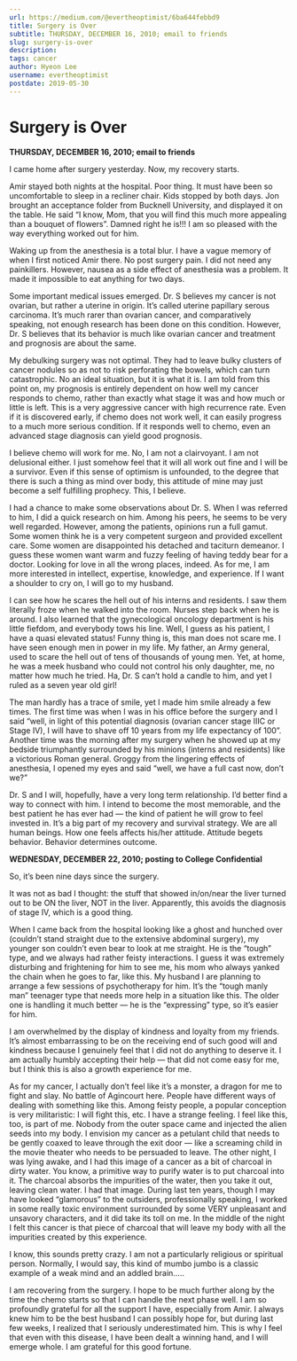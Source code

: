 ```yaml
---
url: https://medium.com/@evertheoptimist/6ba644febbd9
title: Surgery is Over
subtitle: THURSDAY, DECEMBER 16, 2010; email to friends
slug: surgery-is-over
description: 
tags: cancer
author: Hyeon Lee
username: evertheoptimist
postdate: 2019-05-30
---
```


# Surgery is Over

**THURSDAY, DECEMBER 16, 2010; email to friends**

I came home after surgery yesterday. Now, my recovery starts.

Amir stayed both nights at the hospital. Poor thing. It must have been so uncomfortable to sleep in a recliner chair. Kids stopped by both days. Jon brought an acceptance folder from Bucknell University, and displayed it on the table. He said “I know, Mom, that you will find this much more appealing than a bouquet of flowers”. Damned right he is!!! I am so pleased with the way everything worked out for him.

Waking up from the anesthesia is a total blur. I have a vague memory of when I first noticed Amir there. No post surgery pain. I did not need any painkillers. However, nausea as a side effect of anesthesia was a problem. It made it impossible to eat anything for two days.

Some important medical issues emerged. Dr. S believes my cancer is not ovarian, but rather a uterine in origin. It’s called uterine papillary serous carcinoma. It’s much rarer than ovarian cancer, and comparatively speaking, not enough research has been done on this condition. However, Dr. S believes that its behavior is much like ovarian cancer and treatment and prognosis are about the same.

My debulking surgery was not optimal. They had to leave bulky clusters of cancer nodules so as not to risk perforating the bowels, which can turn catastrophic. No an ideal situation, but it is what it is. I am told from this point on, my prognosis is entirely dependent on how well my cancer responds to chemo, rather than exactly what stage it was and how much or little is left. This is a very aggressive cancer with high recurrence rate. Even if it is discovered early, if chemo does not work well, it can easily progress to a much more serious condition. If it responds well to chemo, even an advanced stage diagnosis can yield good prognosis.

I believe chemo will work for me. No, I am not a clairvoyant. I am not delusional either. I just somehow feel that it will all work out fine and I will be a survivor. Even if this sense of optimism is unfounded, to the degree that there is such a thing as mind over body, this attitude of mine may just become a self fulfilling prophecy. This, I believe.

I had a chance to make some observations about Dr. S. When I was referred to him, I did a quick research on him. Among his peers, he seems to be very well regarded. However, among the patients, opinions run a full gamut. Some women think he is a very competent surgeon and provided excellent care. Some women are disappointed his detached and taciturn demeanor. I guess these women want warm and fuzzy feeling of having teddy bear for a doctor. Looking for love in all the wrong places, indeed. As for me, I am more interested in intellect, expertise, knowledge, and experience. If I want a shoulder to cry on, I will go to my husband.

I can see how he scares the hell out of his interns and residents. I saw them literally froze when he walked into the room. Nurses step back when he is around. I also learned that the gynecological oncology department is his little fiefdom, and everybody tows his line. Well, I guess as his patient, I have a quasi elevated status! Funny thing is, this man does not scare me. I have seen enough men in power in my life. My father, an Army general, used to scare the hell out of tens of thousands of young men. Yet, at home, he was a meek husband who could not control his only daughter, me, no matter how much he tried. Ha, Dr. S can’t hold a candle to him, and yet I ruled as a seven year old girl!

The man hardly has a trace of smile, yet I made him smile already a few times. The first time was when I was in his office before the surgery and I said “well, in light of this potential diagnosis (ovarian cancer stage IIIC or Stage IV), I will have to shave off 10 years from my life expectancy of 100”. Another time was the morning after my surgery when he showed up at my bedside triumphantly surrounded by his minions (interns and residents) like a victorious Roman general. Groggy from the lingering effects of anesthesia, I opened my eyes and said “well, we have a full cast now, don’t we?”

Dr. S and I will, hopefully, have a very long term relationship. I’d better find a way to connect with him. I intend to become the most memorable, and the best patient he has ever had — the kind of patient he will grow to feel invested in. It’s a big part of my recovery and survival strategy. We are all human beings. How one feels affects his/her attitude. Attitude begets behavior. Behavior determines outcome.

**WEDNESDAY, DECEMBER 22, 2010; posting to College Confidential**

So, it’s been nine days since the surgery.

It was not as bad I thought: the stuff that showed in/on/near the liver turned out to be ON the liver, NOT in the liver. Apparently, this avoids the diagnosis of stage IV, which is a good thing.

When I came back from the hospital looking like a ghost and hunched over (couldn’t stand straight due to the extensive abdominal surgery), my younger son couldn’t even bear to look at me straight. He is the “tough” type, and we always had rather feisty interactions. I guess it was extremely disturbing and frightening for him to see me, his mom who always yanked the chain when he goes to far, like this. My husband I are planning to arrange a few sessions of psychotherapy for him. It’s the “tough manly man” teenager type that needs more help in a situation like this. The older one is handling it much better — he is the “expressing” type, so it’s easier for him.

I am overwhelmed by the display of kindness and loyalty from my friends. It’s almost embarrassing to be on the receiving end of such good will and kindness because I genuinely feel that I did not do anything to deserve it. I am actually humbly accepting their help — that did not come easy for me, but I think this is also a growth experience for me.

As for my cancer, I actually don’t feel like it’s a monster, a dragon for me to fight and slay. No battle of Agincourt here. People have different ways of dealing with something like this. Among feisty people, a popular conception is very militaristic: I will fight this, etc. I have a strange feeling. I feel like this, too, is part of me. Nobody from the outer space came and injected the alien seeds into my body. I envision my cancer as a petulant child that needs to be gently coaxed to leave through the exit door — like a screaming child in the movie theater who needs to be persuaded to leave. The other night, I was lying awake, and I had this image of a cancer as a bit of charcoal in dirty water. You know, a primitive way to purify water is to put charcoal into it. The charcoal absorbs the impurities of the water, then you take it out, leaving clean water. I had that image. During last ten years, though I may have looked “glamorous” to the outsiders, professionally speaking, I worked in some really toxic environment surrounded by some VERY unpleasant and unsavory characters, and it did take its toll on me. In the middle of the night I felt this cancer is that piece of charcoal that will leave my body with all the impurities created by this experience.

I know, this sounds pretty crazy. I am not a particularly religious or spiritual person. Normally, I would say, this kind of mumbo jumbo is a classic example of a weak mind and an addled brain…..

I am recovering from the surgery. I hope to be much further along by the time the chemo starts so that I can handle the next phase well. I am so profoundly grateful for all the support I have, especially from Amir. I always knew him to be the best husband I can possibly hope for, but during last few weeks, I realized that I seriously underestimated him. This is why I feel that even with this disease, I have been dealt a winning hand, and I will emerge whole. I am grateful for this good fortune.


